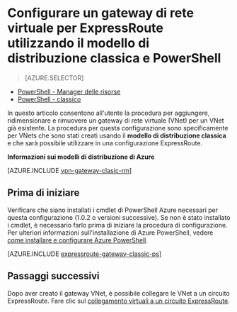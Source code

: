 <properties
   pageTitle="Configurare un gateway VNet per ExpressRoute tramite PowerShell | Microsoft Azure"
   description="Configurare un gateway VNet per una distribuzione classica VNet tramite PowerShell per una configurazione ExpressRoute del modello."
   documentationCenter="na"
   services="expressroute"
   authors="charwen"
   manager="carmonm"
   editor=""
   tags="azure-service-management"/>
<tags
   ms.service="expressroute"
   ms.devlang="na"
   ms.topic="article" 
   ms.tgt_pltfrm="na"
   ms.workload="infrastructure-services"
   ms.date="10/03/2016"
   ms.author="charwen"/>

# <a name="configure-a-virtual-network-gateway-for-expressroute-using-the-classic-deployment-model-and-powershell"></a>Configurare un gateway di rete virtuale per ExpressRoute utilizzando il modello di distribuzione classica e PowerShell

> [AZURE.SELECTOR]
- [PowerShell - Manager delle risorse](expressroute-howto-add-gateway-resource-manager.md)
- [PowerShell - classico](expressroute-howto-add-gateway-classic.md)

In questo articolo consentono all'utente la procedura per aggiungere, ridimensionare e rimuovere un gateway di rete virtuale (VNet) per un VNet già esistente. La procedura per questa configurazione sono specificamente per VNets che sono stati creati usando il **modello di distribuzione classica** e che sarà possibile utilizzare in una configurazione ExpressRoute. 

**Informazioni sui modelli di distribuzione di Azure**

[AZURE.INCLUDE [vpn-gateway-clasic-rm](../../includes/vpn-gateway-classic-rm-include.md)] 

## <a name="before-beginning"></a>Prima di iniziare

Verificare che siano installati i cmdlet di PowerShell Azure necessari per questa configurazione (1.0.2 o versioni successive). Se non è stato installato i cmdlet, è necessario farlo prima di iniziare la procedura di configurazione. Per ulteriori informazioni sull'installazione di Azure PowerShell, vedere [come installare e configurare Azure PowerShell](../powershell-install-configure.md).


[AZURE.INCLUDE [expressroute-gateway-classic-ps](../../includes/expressroute-gateway-classic-ps-include.md)]

    
## <a name="next-steps"></a>Passaggi successivi

Dopo aver creato il gateway VNet, è possibile collegare le VNet a un circuito ExpressRoute. Fare clic sul [collegamento virtuali a un circuito ExpressRoute](expressroute-howto-linkvnet-classic.md).
